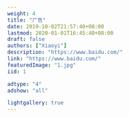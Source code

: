 ```yaml
---
weight: 4
title: "广告"
date: 2019-10-02T21:57:40+08:00
lastmod: 2020-01-01T16:45:40+08:00
draft: false
authors: ["Xiaoyi"]
description: "https://www.baidu.com/"
link: "https://www.baidu.com/"
featuredImage: "1.jpg"
iid: 1

adtype: "4"
adshow: "all"

lightgallery: true
---
```


<!-- 
 link 广告链接
 
 adtype: //只能写其中一种类型 (广告具体比例最后和设计确定)
	"1" 横图 广告图 大尺寸 1206/130   小尺寸 750/130
		长图
		featuredImage 
		短图
		如果是长横图需要传一个短版的图。
		featuredImage1 
		
	"2" pc网页两端竖图 498/1277
		左边
		featuredImage 
		右边
		featuredImage1 
		
	"3" 文章目录下面的广告图  224/450
	
	"4" 文章下面的广告图 660/130
 
 adshow: //只能写其中一种类型
 	all:  //所有页面
 	index //只有首页展示
 	other //除了首页其他页面展示
 -->